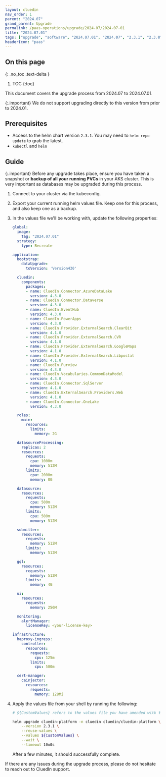 ```yaml
---
layout: cluedin
nav_order: 1
parent: "2024.07"
grand_parent: Upgrade
permalink: /paas-operations/upgrade/2024-07/2024-07-01
title: "2024.07.01"
tags: ["upgrade", "software", "2024.07.01", "2024.07", "2.3.1", "2.3.0", "4.3.0"]
headerIcon: "paas"
---
```

## On this page
{: .no_toc .text-delta }
1. TOC
{:toc}

This document covers the upgrade process from 2024.07 to 2024.07.01.

{:.important}
We do not support upgrading directly to this version from prior to 2024.01.

## Prerequisites
- Access to the helm chart version `2.3.1`. You may need to `helm repo update` to grab the latest.
- `kubectl` and `helm`

## Guide

{:.important}
Before any upgrade takes place, ensure you have taken a snapshot or **backup of all your running PVCs** in your AKS cluster. This is very important as databases may be upgraded during this process.

1. Connect to your cluster via the kubeconfig.
1. Export your current running helm values file. Keep one for this process, and also keep one as a backup.
1. In the values file we'll be working with, update the following properties:

    ```yaml
    global:
      image:
        tag: "2024.07.01"
      strategy:
        type: Recreate

    application:
      bootstrap:
        dataUpgrade:
          toVersion: 'Version430'

      cluedin:
        components:
          packages:
          - name: CluedIn.Connector.AzureDataLake
            version: 4.3.0
          - name: CluedIn.Connector.Dataverse
            version: 4.3.0
          - name: CluedIn.EventHub
            version: 4.3.0
          - name: CluedIn.PowerApps
            version: 4.3.0
          - name: CluedIn.Provider.ExternalSearch.ClearBit
            version: 4.1.0
          - name: CluedIn.Provider.ExternalSearch.CVR
            version: 4.1.0
          - name: CluedIn.Provider.ExternalSearch.GoogleMaps
            version: 4.1.0
          - name: CluedIn.Provider.ExternalSearch.Libpostal
            version: 4.1.0
          - name: CluedIn.Purview
            version: 4.3.0
          - name: CluedIn.Vocabularies.CommonDataModel
            version: 4.3.0
          - name: CluedIn.Connector.SqlServer
            version: 4.1.0
          - name: CluedIn.ExternalSearch.Providers.Web
            version: 4.1.0
          - name: CluedIn.Connector.OneLake
            version: 4.3.0

      roles:
        main:
          resources:
            limits:
              memory: 2G

      datasourceProcessing:
        replicas: 2
        resources:
          requests:
            cpu: 1000m
            memory: 512M
          limits:
            cpu: 2000m
            memory: 8G

      datasource:
        resources:
          requests:
            cpu: 500m
            memory: 512M
          limits:
            cpu: 500m
            memory: 512M

      submitter:
        resources:
          requests:
            memory: 512M
          limits:
            memory: 512M

      gql:
        resources:
          requests:
            memory: 512M
          limits:
            memory: 4G

      ui:
        resources:
          requests:
            memory: 256M

      monitoring:
        alertManager:
          licenseKey: <your-license-key>

    infrastructure:
      haproxy-ingress:
        controller:
          resources:
            requests:
              cpu: 125m
            limits:
              cpu: 500m

      cert-manager:
        cainjector:
          resources:
            requests:
              memory: 128Mi
    ```

1. Apply the values file from your shell by running the following:

    ```bash
    # ${CustomValues} refers to the values file you have amended with the above changes. Please type the full path here.

    helm upgrade cluedin-platform -n cluedin cluedin/cluedin-platform \
        --version 2.3.1 \
        --reuse-values \
        --values ${CustomValues} \
        --wait \
        --timeout 10m0s
    ```

    After a few minutes, it should successfully complete.

If there are any issues during the upgrade process, please do not hesitate to reach out to CluedIn support.